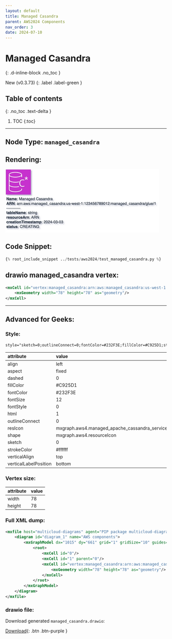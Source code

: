 ```yaml
---
layout: default
title: Managed Casandra
parent: AWS2024 Components
nav_order: 3
date: 2024-07-10
---
```


# Managed Casandra
{: .d-inline-block .no_toc }

New (v0.3.73)
{: .label .label-green }

## Table of contents
{: .no_toc .text-delta }

1. TOC
{:toc}

---


## Node Type: ``managed_casandra``

## Rendering:

![lambda](output/jpg/managed_casandra.jpg)

## Code Snippet:

```python
{% root_include_snippet ../tests/aws2024/test_managed_casandra.py %}
```

## drawio managed_casandra vertex:

```xml
<mxCell id="vertex:managed_casandra:arn:aws:managed_casandra:us-west-1:123456789012:managed_casandra/glue/1" parent="1" vertex="1">
    <mxGeometry width="78" height="78" as="geometry"/>
</mxCell>
```
---

## Advanced for Geeks:

### Style:
```html
style="sketch=0;outlineConnect=0;fontColor=#232F3E;fillColor=#C925D1;strokeColor=#ffffff;dashed=0;verticalLabelPosition=bottom;verticalAlign=top;align=left;html=1;fontSize=12;fontStyle=0;aspect=fixed;shape=mxgraph.aws4.resourceIcon;resIcon=mxgraph.aws4.managed_apache_cassandra_service;"
```

| attribute | value |
|:----------|:------|
|align| left |
|aspect| fixed |
|dashed| 0 |
|fillColor| #C925D1 |
|fontColor| #232F3E |
|fontSize| 12 |
|fontStyle| 0 |
|html| 1 |
|outlineConnect| 0 |
|resIcon| mxgraph.aws4.managed_apache_cassandra_service |
|shape| mxgraph.aws4.resourceIcon |
|sketch| 0 |
|strokeColor| #ffffff |
|verticalAlign| top |
|verticalLabelPosition| bottom |

### Vertex size:

| attribute | value |
|:---------|:-----------|
| width    | 78  |
| height   |78|

### Full XML dump:
```xml
<mxfile host="multicloud-diagrams" agent="PIP package multicloud-diagrams. Generate resources in draw.io compatible format for Cloud infrastructure. Copyrights @ Roman Tsypuk 2023. MIT license." type="MultiCloud">
    <diagram id="diagram_1" name="AWS components">
        <mxGraphModel dx="1015" dy="661" grid="1" gridSize="10" guides="1" tooltips="1" connect="1" arrows="1" fold="1" page="1" pageScale="1" pageWidth="850" pageHeight="1100" math="0" shadow="1">
            <root>
                <mxCell id="0"/>
                <mxCell id="1" parent="0"/>
                <mxCell id="vertex:managed_casandra:arn:aws:managed_casandra:us-west-1:123456789012:managed_casandra/glue/1" value="&lt;b&gt;Name&lt;/b&gt;: Managed Casandra&lt;BR&gt;&lt;b&gt;ARN&lt;/b&gt;: arn:aws:managed_casandra:us-west-1:123456789012:managed_casandra/glue/1&lt;BR&gt;-----------&lt;BR&gt;&lt;b&gt;tableName&lt;/b&gt;: string&lt;BR&gt;&lt;b&gt;resourceArn&lt;/b&gt;: ARN&lt;BR&gt;&lt;b&gt;creationTimestamp&lt;/b&gt;: 2024-03-03&lt;BR&gt;&lt;b&gt;status&lt;/b&gt;: CREATING" style="sketch=0;outlineConnect=0;fontColor=#232F3E;fillColor=#C925D1;strokeColor=#ffffff;dashed=0;verticalLabelPosition=bottom;verticalAlign=top;align=left;html=1;fontSize=12;fontStyle=0;aspect=fixed;shape=mxgraph.aws4.resourceIcon;resIcon=mxgraph.aws4.managed_apache_cassandra_service;" parent="1" vertex="1">
                    <mxGeometry width="78" height="78" as="geometry"/>
                </mxCell>
            </root>
        </mxGraphModel>
    </diagram>
</mxfile>
```

### drawio file:

Download generated ``managed_casandra.drawio``:

[Download](output/drawio/managed_casandra.drawio){: .btn .btn-purple }